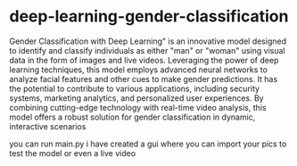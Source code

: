# deep-learning-gender-classification
Gender Classification with Deep Learning" is an innovative model designed to identify and classify individuals as either "man" or "woman" using visual data in the form of images and live videos. Leveraging the power of deep learning techniques, this model employs advanced neural networks to analyze facial features and other cues to make gender predictions. It has the potential to contribute to various applications, including security systems, marketing analytics, and personalized user experiences. By combining cutting-edge technology with real-time video analysis, this model offers a robust solution for gender classification in dynamic, interactive scenarios

you can run main.py i have created a gui where you can import your pics to test the model or even a live video 

